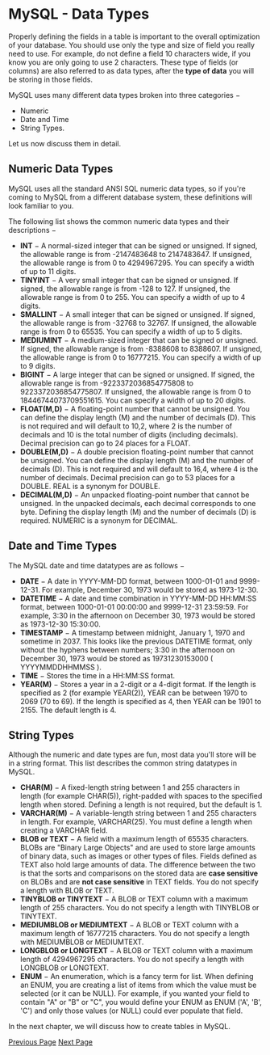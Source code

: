 # MySQL - Data Types
Properly defining the fields in a table is important to the overall optimization of your database. You should use only the type and size of field you really need to use. For example, do not define a field 10 characters wide, if you know you are only going to use 2 characters. These type of fields (or columns) are also referred to as data types, after the **type of data** you will be storing in those fields.

MySQL uses many different data types broken into three categories −

   * Numeric
   * Date and Time
   * String Types.

Let us now discuss them in detail.

## Numeric Data Types
MySQL uses all the standard ANSI SQL numeric data types, so if you're coming to MySQL from a different database system, these definitions will look familiar to you.

The following list shows the common numeric data types and their descriptions −

   * **INT** − A normal-sized integer that can be signed or unsigned. If signed, the allowable range is from -2147483648 to 2147483647. If unsigned, the allowable range is from 0 to 4294967295. You can specify a width of up to 11 digits.
   * **TINYINT** − A very small integer that can be signed or unsigned. If signed, the allowable range is from -128 to 127. If unsigned, the allowable range is from 0 to 255. You can specify a width of up to 4 digits.
   * **SMALLINT** − A small integer that can be signed or unsigned. If signed, the allowable range is from -32768 to 32767. If unsigned, the allowable range is from 0 to 65535. You can specify a width of up to 5 digits.
   * **MEDIUMINT** − A medium-sized integer that can be signed or unsigned. If signed, the allowable range is from -8388608 to 8388607. If unsigned, the allowable range is from 0 to 16777215. You can specify a width of up to 9 digits.
   * **BIGINT** − A large integer that can be signed or unsigned. If signed, the allowable range is from -9223372036854775808 to 9223372036854775807. If unsigned, the allowable range is from 0 to 18446744073709551615. You can specify a width of up to 20 digits.
   * **FLOAT(M,D)** − A floating-point number that cannot be unsigned. You can define the display length (M) and the number of decimals (D). This is not required and will default to 10,2, where 2 is the number of decimals and 10 is the total number of digits (including decimals). Decimal precision can go to 24 places for a FLOAT.
   * **DOUBLE(M,D)** − A double precision floating-point number that cannot be unsigned. You can define the display length (M) and the number of decimals (D). This is not required and will default to 16,4, where 4 is the number of decimals. Decimal precision can go to 53 places for a DOUBLE. REAL is a synonym for DOUBLE.
   * **DECIMAL(M,D)** − An unpacked floating-point number that cannot be unsigned. In the unpacked decimals, each decimal corresponds to one byte. Defining the display length (M) and the number of decimals (D) is required. NUMERIC is a synonym for DECIMAL.

## Date and Time Types
The MySQL date and time datatypes are as follows −

   * **DATE** − A date in YYYY-MM-DD format, between 1000-01-01 and 9999-12-31. For example, December 30, 1973 would be stored as 1973-12-30.
   * **DATETIME** − A date and time combination in YYYY-MM-DD HH:MM:SS format, between 1000-01-01 00:00:00 and 9999-12-31 23:59:59. For example, 3:30 in the afternoon on December 30, 1973 would be stored as 1973-12-30 15:30:00.
   * **TIMESTAMP** − A timestamp between midnight, January 1, 1970 and sometime in 2037. This looks like the previous DATETIME format, only without the hyphens between numbers; 3:30 in the afternoon on December 30, 1973 would be stored as 19731230153000 ( YYYYMMDDHHMMSS ).
   * **TIME** − Stores the time in a HH:MM:SS format.
   * **YEAR(M)** − Stores a year in a 2-digit or a 4-digit format. If the length is specified as 2 (for example YEAR(2)), YEAR can be between 1970 to 2069 (70 to 69). If the length is specified as 4, then YEAR can be 1901 to 2155. The default length is 4.

## String Types
Although the numeric and date types are fun, most data you'll store will be in a string format. This list describes the common string datatypes in MySQL.

   * **CHAR(M)** − A fixed-length string between 1 and 255 characters in length (for example CHAR(5)), right-padded with spaces to the specified length when stored. Defining a length is not required, but the default is 1.
   * **VARCHAR(M)** − A variable-length string between 1 and 255 characters in length. For example, VARCHAR(25). You must define a length when creating a VARCHAR field.
   * **BLOB or TEXT** − A field with a maximum length of 65535 characters. BLOBs are "Binary Large Objects" and are used to store large amounts of binary data, such as images or other types of files. Fields defined as TEXT also hold large amounts of data. The difference between the two is that the sorts and comparisons on the stored data are **case sensitive** on BLOBs and are **not case sensitive** in TEXT fields. You do not specify a length with BLOB or TEXT.
   * **TINYBLOB or TINYTEXT** − A BLOB or TEXT column with a maximum length of 255 characters. You do not specify a length with TINYBLOB or TINYTEXT.
   * **MEDIUMBLOB or MEDIUMTEXT** − A BLOB or TEXT column with a maximum length of 16777215 characters. You do not specify a length with MEDIUMBLOB or MEDIUMTEXT.
   * **LONGBLOB or LONGTEXT** − A BLOB or TEXT column with a maximum length of 4294967295 characters. You do not specify a length with LONGBLOB or LONGTEXT.
   * **ENUM** − An enumeration, which is a fancy term for list. When defining an ENUM, you are creating a list of items from which the value must be selected (or it can be NULL). For example, if you wanted your field to contain "A" or "B" or "C", you would define your ENUM as ENUM ('A', 'B', 'C') and only those values (or NULL) could ever populate that field.

In the next chapter, we will discuss how to create tables in MySQL.


[Previous Page](../mysql/mysql-select-database.md) [Next Page](../mysql/mysql-create-tables.md) 
